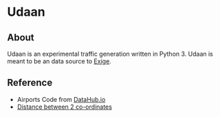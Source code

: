 # Udaan

## About

Udaan is an experimental traffic generation written in Python 3. Udaan is meant to be an data source to [Exige](https://github.com/arkits/exige-react).

## Reference

- Airports Code from [DataHub.io](https://datahub.io/core/airport-codes) 
- [Distance between 2 co-ordinates](https://stackoverflow.com/questions/19412462/getting-distance-between-two-points-based-on-latitude-longitude)

